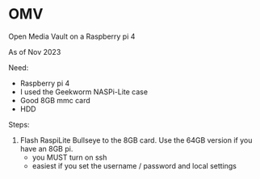 # OMV
Open Media Vault on a Raspberry pi 4

As of Nov 2023

Need:
  -  Raspberry pi 4
  -  I used the Geekworm NASPi-Lite case
  -  Good 8GB mmc card
  -  HDD

Steps:
  1) Flash RaspiLite Bullseye to the 8GB card.  Use the 64GB version if you have an 8GB pi.
     - you MUST turn on ssh
     - easiest if you set the username / password and local settings
